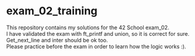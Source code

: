 # exam_02_training  

This repository contains my solutions for the 42 School exam_02.  
I have validated the exam with ft_printf and union, so it is correct for sure.  
Get_next_line and inter should be ok too.  
Please practice before the exam in order to learn how the logic works :). 
